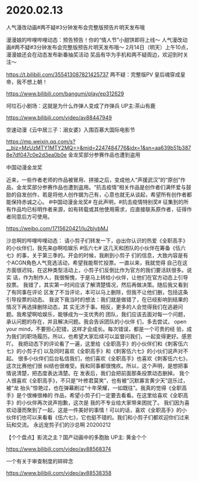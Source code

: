 # 2020.02.13

人气漫改动画#两不疑#3分钟发布会完整版预告片明天发布哦

漫漫娘的哔哩哔哩动态：预告预告！你的“情人节”小甜饼即将上线～
人气漫改动画#两不疑#3分钟发布会完整版预告片明天发布哦～
2月14日（明天）上午10点，漫漫娘还会在动态发布新番抽奖活动
奖品有华为手机和两不疑周边，欢迎到时关注～

https://t.bilibili.com/355413087821425737
两不疑：完整版PV 皇后魂穿成皇帝，我不想上朝！

https://www.bilibili.com/bangumi/play/ep312629


 坷垃石小剧场：这就是为什么炸弹人变成了炸弹兵  UP主:茶山有鹿      

https://www.bilibili.com/video/av88447949



空速动漫《云中居三子：溺女婆》入围百慕大国际电影节

https://mp.weixin.qq.com/s?__biz=MzUzMTY1MTY2MQ==&mid=2247484776&idx=1&sn=aa639b51b3878e7df047c0e2d3ea0b0e
金龙奖部分参赛作品也遭到盗用

中国动漫金龙奖 

近来，一些作者老师的作品被冒用、拼接之后，变成他人“声援武汉”的“原创”作品，金龙奖部分参赛作品也遭到盗用。“抗击疫情”相关作品是创作者们满怀爱与鼓励的自发创作，若是将他人创作据为己有，心意也就无从谈起，希望所有创作者都能保持赤诚之心。
#中国动漫金龙奖# 在此声明，#抗击疫情特别奖# 征集到的所有作品均已标明作者来源，如有转载或其他使用需求，应直接联系原作者，征得作者同意后方可使用。

https://weibo.com/1715620421/Iu2bIybMJ

沙总啊的哔哩哔哩动态：
请小剪子们转发一下，@出你认识的热爱《全职高手》的小伙伴们，我先来@啊哈娱乐 #伍六七#
这几天和团队的小伙伴在筹备《伍六七》的事，关于第三季的。开会的时候，我刷到小剪子
们的信息，大致内容是有个ACGN角色人气竞选活动，希望我能帮忙投票。一直以来，我就觉得
自己在这方面很迟钝，在这种类型活动上，小剪子们反倒比作为官方的我们要活跃很多。说实
话，作为制作人，我很惭愧，于是马上转给小伙伴，让他们在官方动态上引导投票。
我错了，其实第一时间应该了解清楚情况，然后再做决策。随后我又看到了有同事在评论
区发了不当评论，本可以马上删除，但我不让他们删，包括这条引导投票的动态。
我说下我当时的想法：我们就是做错了，在已经影响到结果的情况下再选择删除动态，其
实无济于事。相反，更多的人会觉得我们在逃避问题。我希望啊哈娱乐，能够成为一支优秀的
团队，我们应该去面对每一个问题，承认问题的存在，并且解决问题。我会告诉团队的小伙伴
们，多去尝试， open your mind，不要担心犯错，这样才会成长。每次错误，都是一个可贵的经
验，成为我们的职场履历。所以，也希望大家后续可以监督问我们，一起变得更好。感恩吖。
我把动态下的评论看了一遍，这里给《全职高手》的小伙伴们和《刺客伍六七》的小剪子们
以及同时喜欢《全职高手》和《刺客伍六七》的小伙们说声对不起。
很多小伙伴们后台私信我们，他们喜欢《全职高手》也喜欢《刺客伍六七》，这次比赛他们很
纠结也很难受。我和同事都很愧疚。所以，这个声明，是想把事情说清楚，把态度表达淸楚。在
发表后，我们会把前面那条投票动态删掉。
我个人很喜欢《全职高手》，不只是“叶修君莫笑”，也有被“沉默寡言黄少天”逗乐过，被“龙
抬头”惊艳过，也在弹幕刷过“十年荣耀，一如既往”。我真的觉得《全职高手》是个很棒很棒的
作品，希望小剪子们一定要去看看。在这里给喜欢《全职高手》的小伙伴再次说声抱歉，这次是
我的不专业给大家带来困扰了。
我们因为喜欢动漫而聚到了一起，这是一件美好的事情！可以的话，喜欢《全职高手》的小
伙伴们也可以来看看《伍六七》，它也挺不错的。我们和小剪子们都欢迎你们过来玩和交流。
永远宠剪子们的沙总啊
20200212


 【个个盘点】影流之主？国产动画中的多胞胎 UP主: 黄金个个

https://www.bilibili.com/video/av88568374


一个有关于审查制度的碎碎念

https://www.bilibili.com/video/av88538358
